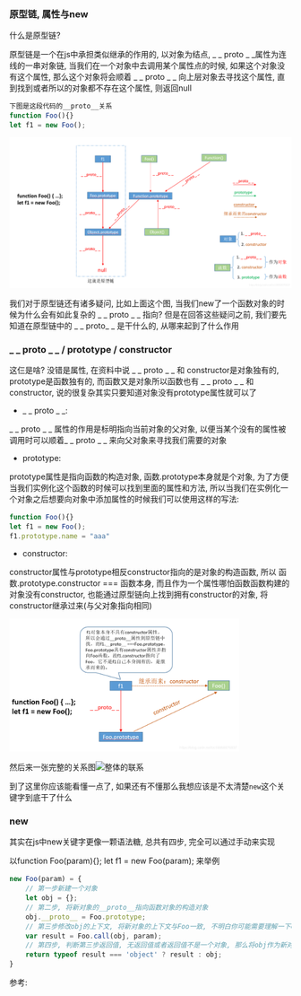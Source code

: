 ### 原型链, 属性与new

什么是原型链?

原型链是一个在js中承担类似继承的作用的, 以对象为结点, _ _ proto _ _属性为连线的一串对象链,  当我们在一个对象中去调用某个属性点的时候, 如果这个对象没有这个属性, 那么这个对象将会顺着 _ _ proto _ _ 向上层对象去寻找这个属性, 直到找到或者所以的对象都不存在这个属性, 则返回null

```js
下图是这段代码的__proto__关系
function Foo(){}
let f1 = new Foo();
```



![原型链](./原型链.png)

我们对于原型链还有诸多疑问, 比如上面这个图, 当我们new了一个函数对象的时候为什么会有如此复杂的 _ _ proto _ _ 指向? 但是在回答这些疑问之前, 我们要先知道在原型链中的 _ _ proto_ _ 是干什么的, 从哪来起到了什么作用



### _ _ proto _ _  / prototype / constructor

这仨是啥? 没错是属性, 在资料中说 _ _ proto _ _ 和 constructor是对象独有的, prototype是函数独有的, 而函数又是对象所以函数也有 _ _ proto _ _ 和 constructor, 说的很复杂其实只要知道对象没有prototype属性就可以了

- _ _ proto _ _:

_ _ proto _ _ 属性的作用是标明指向当前对象的父对象, 以便当某个没有的属性被调用时可以顺着_ _ proto _ _ 来向父对象来寻找我们需要的对象

- prototype:

prototype属性是指向函数的构造对象, 函数.prototype本身就是个对象, 为了方便当我们实例化这个函数的时候可以找到里面的属性和方法, 所以当我们在实例化一个对象之后想要向对象中添加属性的时候我们可以使用这样的写法:

```js
function Foo(){}
let f1 = new Foo();
f1.prototype.name = "aaa"
```

- constructor:

constructor属性与prototype相反constructor指向的是对象的构造函数, 所以  函数.prototype.constructor === 函数本身, 而且作为一个属性哪怕函数函数构建的对象没有constructor, 也能通过原型链向上找到拥有constructor的对象, 将constructor继承过来(与父对象指向相同)

<img src="./constructor.png" alt="constructor说明" style="zoom:40%;" />

然后来一张完整的关系图![整体的联系](D:\mydir\vue笔记\杂记\总体关系图.png)



到了这里你应该能看懂一点了, 如果还有不懂那么我想应该是不太清楚`new`这个关键字到底干了什么

### new

其实在js中new关键字更像一颗语法糖, 总共有四步, 完全可以通过手动来实现

以function Foo(param){};  let f1 = new Foo(param); 来举例

```js
new Foo(param) = {
    // 第一步新建一个对象
    let obj = {};
	// 第二步, 将新对象的__proto__指向函数对象的构造对象
	obj.__proto__ = Foo.prototype;
	// 第三步修改obj的上下文, 将新对象的上下文与Foo一致, 不明白你可能需要理解一下call, apply, bind
	var result = Foo.call(obj, param);
	// 第四步, 判断第三步返回值, 无返回值或者返回值不是一个对象, 那么将obj作为新对象返回否则返回result
	return typeof result === 'object' ? result : obj;
}
```



参考: